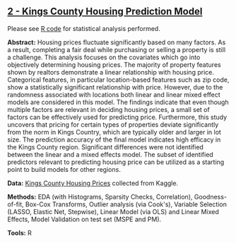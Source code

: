 ## [2 - Kings County Housing Prediction Model](https://github.com/LifeOfHi/project-portfolio/tree/master/Project%202%20-%20Housing%20Price%20Analysis)

Please see [R code](https://github.com/LifeOfHi/project-portfolio/blob/master/Project%202%20-%20Housing%20Price%20Analysis/Regression_project.Rmd) for statistical analysis performed.

**Abstract:** Housing prices fluctuate significantly based on many factors. As a result, completing a fair deal while purchasing or selling a property is still a challenge. This analysis focuses on the covariates which go into objectively determining housing prices. The majority of property features shown by realtors demonstrate a linear relationship with housing price. Categorical features, in particular location-based features such as zip code, show a statistically significant relationship with price. However, due to the randomness associated with locations both linear and linear mixed effect models are considered in this model. The findings indicate that even though multiple factors are relevant in deciding housing prices, a small set of factors can be effectively used for predicting price. Furthermore, this study uncovers that pricing for certain types of properties deviate significantly from the norm in Kings Country, which are typically older and larger in lot size. The prediction accuracy of the final model indicates high efficacy in the Kings County region. Significant differences were not identified between the linear and a mixed effects model. The subset of identified predictors relevant to predicting housing price can be utilized as a starting point to build models for other regions. 

**Data:** [Kings County Housing Prices](https://www.kaggle.com/harlfoxem/housesalesprediction) collected from Kaggle.

**Methods:** EDA (with Histograms, Sparsity Checks, Correlation), Goodness-of-fit, Box-Cox Transforms, Outlier analysis (via Cook's), Variable Selection (LASSO, Elastic Net, Stepwise), Linear Model (via OLS) and Linear Mixed Effects, Model Validation on test set (MSPE and PM).

**Tools:** R 
